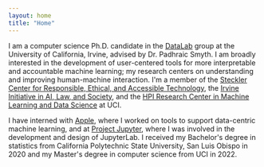 ```yaml
---
layout: home
title: "Home"
---
```


I am a computer science Ph.D. candidate in the <a href="https://www.ics.uci.edu/~smyth/research_group.html">DataLab</a> group at the University of California, Irvine, advised by Dr. Padhraic Smyth. I am broadly interested in the development of user-centered tools for more interpretable and accountable machine learning; my research centers on understanding and improving human-machine interaction. I'm a member of the <a href="https://create.ics.uci.edu/">Steckler Center for Responsible, Ethical, and Accessible Technology</a>, the <a href="https://ucinoyce.org/">Irvine Initiative in AI, Law, and Society</a>, and the <a href="https://hpi.ics.uci.edu/">HPI Research Center in Machine Learning and Data Science</a> at UCI.

I have interned with <a href="https://www.apple.com">Apple</a>, where I worked on tools to support data-centric machine learning, and at <a href="https://jupyter.org/">Project Jupyter</a>, where I was involved in the development and design of JupyterLab. I received my Bachelor's degree in statistics from California Polytechnic State University, San Luis Obispo in 2020 and my Master's degree in computer science from UCI in 2022.